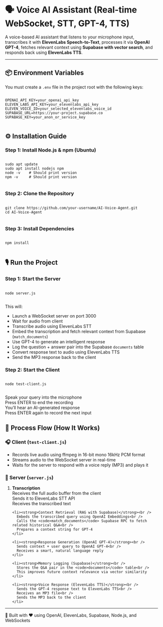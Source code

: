  <h1>🗣️ Voice AI Assistant (Real-time WebSocket, STT, GPT-4, TTS)</h1>

  <p >
    A voice-based AI assistant that listens to your microphone input, transcribes it with <strong>ElevenLabs Speech-to-Text</strong>, processes it via <strong>OpenAI GPT-4</strong>, fetches relevant context using <strong>Supabase with vector search</strong>, and responds back using <strong>ElevenLabs TTS</strong>.
  </p>

  <hr />

  <h2>📦 Environment Variables</h2>
  <p>You must create a <code>.env</code> file in the project root with the following keys:</p>
  <pre><code>
OPENAI_API_KEY=your_openai_api_key
ELEVEN_LABS_API_KEY=your_elevenlabs_api_key
ELEVEN_VOICE_ID=your_selected_elevenlabs_voice_id
SUPABASE_URL=https://your-project.supabase.co
SUPABASE_KEY=your_anon_or_service_key
  </code></pre>

  <h2>⚙️ Installation Guide</h2>

  <h3>Step 1: Install Node.js & npm (Ubuntu)</h3>
  <pre><code>
sudo apt update
sudo apt install nodejs npm
node -v    # Should print version
npm -v     # Should print version
  </code></pre>

  <h3>Step 2: Clone the Repository</h3>
  <pre><code>
git clone https://github.com/your-username/AI-Voice-Agent.git
cd AI-Voice-Agent
  </code></pre>

  <h3>Step 3: Install Dependencies</h3>
  <pre><code>
npm install
  </code></pre>

  <h2>🎙️ Run the Project</h2>

  <h3>Step 1: Start the Server</h3>
  <pre><code>
node server.js
  </code></pre>
  <p>This will:</p>
  <ul>
    <li>Launch a WebSocket server on port 3000</li>
    <li>Wait for audio from client</li>
    <li>Transcribe audio using ElevenLabs STT</li>
    <li>Embed the transcription and fetch relevant context from Supabase (<code>match_documents</code>)</li>
    <li>Use GPT-4 to generate an intelligent response</li>
    <li>Log the question + answer pair into the Supabase <code>documents</code> table</li>
    <li>Convert response text to audio using ElevenLabs TTS</li>
    <li>Send the MP3 response back to the client</li>
  </ul>

  <h3>Step 2: Start the Client</h3>
  <pre><code>
node test-client.js
  </code></pre>
  <p>
    Speak your query into the microphone<br />
    Press ENTER to end the recording<br />
    You’ll hear an AI-generated response<br />
    Press ENTER again to record the next input
  </p>

  <h2>🔁 Process Flow (How It Works)</h2>

  <h3>🎧 Client (<code>test-client.js</code>)</h3>
  <ul>
    <li>Records live audio using ffmpeg in 16-bit mono 16kHz PCM format</li>
    <li>Streams audio to the WebSocket server in real-time</li>
    <li>Waits for the server to respond with a voice reply (MP3) and plays it</li>
  </ul>

  <h3>🧠 Server (<code>server.js</code>)</h3>
  <ol>
    <li><strong>Transcription</strong><br />
      Receives the full audio buffer from the client<br />
      Sends it to ElevenLabs STT API<br />
      Receives the transcribed text
    </li>

    <li><strong>Context Retrieval (RAG with Supabase)</strong><br />
      Embeds the transcribed query using OpenAI Embeddings<br />
      Calls the <code>match_documents</code> Supabase RPC to fetch related historical Q&A<br />
      Prepares a context string for GPT-4
    </li>

    <li><strong>Response Generation (OpenAI GPT-4)</strong><br />
      Sends context + user query to OpenAI GPT-4<br />
      Receives a smart, natural language reply
    </li>

    <li><strong>Memory Logging (Supabase)</strong><br />
      Stores the Q&A pair in the <code>documents</code> table<br />
      This improves future context relevance via vector similarity
    </li>

    <li><strong>Voice Response (ElevenLabs TTS)</strong><br />
      Sends the GPT-4 response text to ElevenLabs TTS<br />
      Receives an MP3 file<br />
      Sends the MP3 back to the client
    </li>
  </ol>

  <hr />
  <p>
    🚀 Built with ❤️ using OpenAI, ElevenLabs, Supabase, Node.js, and WebSockets
  </p>
